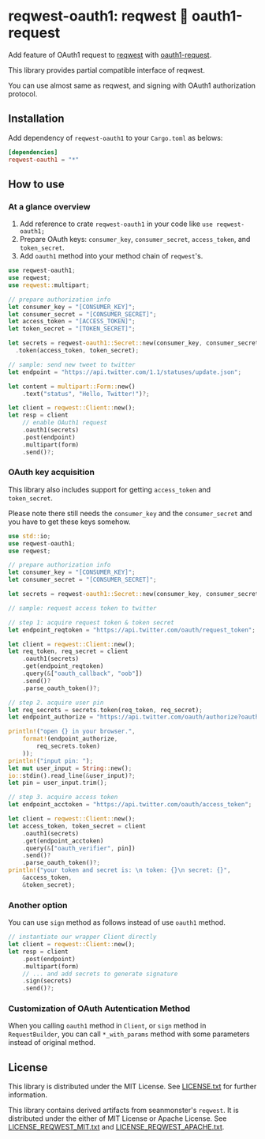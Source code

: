 # reqwest-oauth1: reqwest 💛 oauth1-request

Add feature of OAuth1 request to [reqwest](https://crates.io/crates/reqwest)  with [oauth1-request](https://crates.io/crates/oauth1-request).

This library provides partial compatible interface of reqwest.

You can use almost same as reqwest, and signing with OAuth1 
authorization protocol.

## Installation

Add dependency of `reqwest-oauth1` to your `Cargo.toml` as belows:

```Cargo.toml
[dependencies]
reqwest-oauth1 = "*"
```

## How to use

### At a glance overview

1. Add reference to crate `reqwest-oauth1` in your code like `use reqwest-oauth1;`
2. Prepare OAuth keys: `consumer_key`, `consumer_secret`, `access_token`, and `token_secret`.
3. Add `oauth1`  method into your method chain of `reqwest`'s.

```rust
use reqwest-oauth1;
use reqwest;
use reqwest::multipart;

// prepare authorization info
let consumer_key = "[CONSUMER_KEY]";
let consumer_secret = "[CONSUMER_SECRET]";
let access_token = "[ACCESS_TOKEN]";
let token_secret = "[TOKEN_SECRET]";

let secrets = reqwest-oauth1::Secret::new(consumer_key, consumer_secret)
  .token(access_token, token_secret);

// sample: send new tweet to twitter
let endpoint = "https://api.twitter.com/1.1/statuses/update.json";

let content = multipart::Form::new()
    .text("status", "Hello, Twitter!")?;

let client = reqwest::Client::new();
let resp = client
    // enable OAuth1 request
    .oauth1(secrets)
    .post(endpoint)
    .multipart(form)
    .send()?;
```

### OAuth key acquisition

This library also includes support for getting `access_token` and `token_secret`.

Please note there still needs the `consumer_key` and the `consumer_secret` and you have to get these keys somehow.

```rust
use std::io;
use reqwest-oauth1;
use reqwest;

// prepare authorization info
let consumer_key = "[CONSUMER_KEY]";
let consumer_secret = "[CONSUMER_SECRET]";

let secrets = reqwest-oauth1::Secret::new(consumer_key, consumer_secret);

// sample: request access token to twitter

// step 1: acquire request token & token secret
let endpoint_reqtoken = "https://api.twitter.com/oauth/request_token";

let client = reqwest::Client::new();
let req_token, req_secret = client
    .oauth1(secrets)
    .get(endpoint_reqtoken)
    .query(&["oauth_callback", "oob"])
    .send()?
    .parse_oauth_token()?;

// step 2. acquire user pin
let req_secrets = secrets.token(req_token, req_secret);
let endpoint_authorize = "https://api.twitter.com/oauth/authorize?oauth_token={}";

println!("open {} in your browser.",
    format!(endpoint_authorize,
        req_secrets.token)
    ));
println!("input pin: ");
let mut user_input = String::new();
io::stdin().read_line(&user_input)?;
let pin = user_input.trim();

// step 3. acquire access token
let endpoint_acctoken = "https://api.twitter.com/oauth/access_token";

let client = reqwest::Client::new();
let access_token, token_secret = client
    .oauth1(secrets)
    .get(endpoint_acctoken)
    .query(&["oauth_verifier", pin])
    .send()?
    .parse_oauth_token()?;
println!("your token and secret is: \n token: {}\n secret: {}",
    &access_token,
    &token_secret);
```

### Another option

You can use `sign` method as follows instead of use `oauth1` method.

```rust
// instantiate our wrapper Client directly
let client = reqwest::Client::new();
let resp = client
    .post(endpoint)
    .multipart(form)
    // ... and add secrets to generate signature
    .sign(secrets)
    .send()?;
```

### Customization of OAuth Autentication Method

When you calling `oauth1` method in `Client`, or `sign` method in `RequestBuilder`, you can call `*_with_params` method with some parameters instead of original method.

## License

This library is distributed under the MIT License. 
See [LICENSE.txt](./LICENSE.txt) for further information.

This library contains derived artifacts from seanmonster's `reqwest`.
It is distributed under the either of MIT License or Apache License.
See [LICENSE_REQWEST_MIT.txt](./LICENSE_REQUEST_MIT.txt) and [LICENSE_REQWEST_APACHE.txt](./LICENSE_REQUEST_APACHE.txt).
